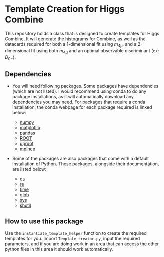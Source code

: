 # Template Creation for Higgs Combine

This repository holds a class that is designed to create templates for Higgs Combine. It will generate the histograms for Combine, as well as the datacards required for both a 1-dimensional fit using $m_{4\mu}$, and a 2-dimensional fit using both $m_{4\mu}$ and an optimal observable discriminant (ex: $D_{0-}$).

## Dependencies
- You will need following packages. Some packages have dependencies (which are not listed). I would recommend using conda to do any package installations, as it will automatically download any dependencies you may need. For packages that require a conda installation, the conda webpage for each package required is linked below:
  - [numpy](https://anaconda.org/anaconda/numpy)
  - [matplotlib](https://anaconda.org/conda-forge/matplotlib)
  - [pandas](https://anaconda.org/anaconda/pandas)
  - [ROOT](https://anaconda.org/conda-forge/root/)
  - [uproot](https://anaconda.org/conda-forge/uproot)
  - [mplhep](https://anaconda.org/conda-forge/mplhep)

- Some of the packages are also packages that come with a default installation of Python. These packages, alongside their documentation, are listed below:
  - [os](https://docs.python.org/3/library/os.html)
  - [re](https://docs.python.org/3/library/re.html)
  - [time](https://docs.python.org/3/library/time.html)
  - [glob](https://docs.python.org/3/library/glob.html)
  - [sys](https://docs.python.org/3/library/sys.html)
  - [shutil](https://docs.python.org/3/library/shutil.html)

## How to use this package

Use the `instantiate_template_helper` function to create the required templates for you. Import `Template_creator.py`, input the required parameters, and if you are doing work in an area that can access the other python files in this area it should work automatically.
